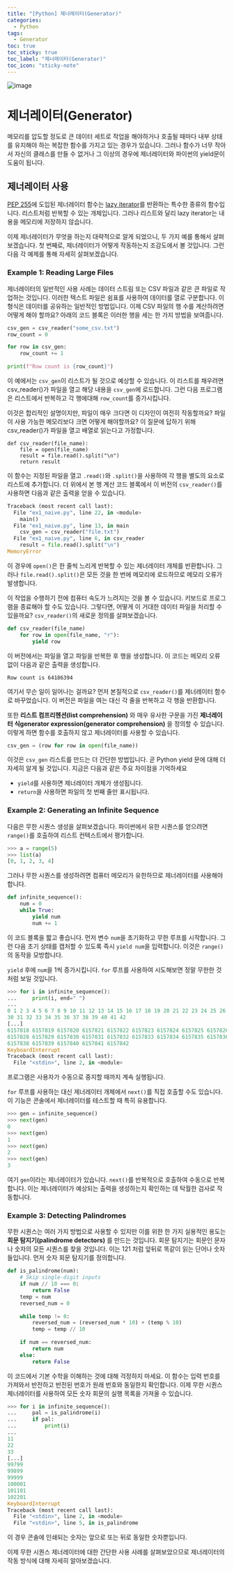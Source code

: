```yaml
---
title: "[Python] 제너레이터(Generator)" 
categories:
  - Python
tags:
  - Generator
toc: true
toc_sticky: true
toc_label: "제너레이터(Generator)"
toc_icon: "sticky-note"
---
```


![image](https://user-images.githubusercontent.com/55765292/210788377-2257ff8e-33e7-44de-b530-ea6583fd2a74.png)

# 제너레이터(Generator)

메모리를 압도할 정도로 큰 데이터 세트로 작업을 해야하거나 호출될 때마다 내부 상태를 유지해야 하는 복잡한 함수를 가지고 있는 경우가 있습니다. 그러나 함수가 너무 작아서 자신의 클래스를 만들 수 없거나 그 이상의 경우에 제너레이터와 파이썬의 yield문이 도움이 됩니다.

## 제너레이터 사용

[PEP 255](https://peps.python.org/pep-0255/)에 도입된 제너레이터 함수는 [lazy iterator](https://en.wikipedia.org/wiki/Lazy_evaluation)를 반환하는 특수한 종류의 함수입니다. 리스트처럼 반복할 수 있는 개체입니다. 그러나 리스트와 달리 lazy iterator는 내용을 메모리에 저장하지 않습니다.

이제 제너레이터가 무엇을 하는지 대략적으로 알게 되었으니, 두 가지 예를 통해서 살펴보겠습니다. 첫 번째로, 제너레이터가 어떻게 작동하는지 조감도에서 볼 것입니다. 그런 다음 각 예제를 통해 자세히 살펴보겠습니다.

### Example 1: Reading Large Files

제너레이터의 일반적인 사용 사례는 데이터 스트림 또는 CSV 파일과 같은 큰 파일로 작업하는 것입니다. 이러한 텍스트 파일은 쉼표를 사용하여 데이터를 열로 구분합니다. 이 형식은 데이터를 공유하는 일반적인 방법입니다. 이제 CSV 파일의 행 수를 계산하려면 어떻게 해야 할까요? 아래의 코드 블록은 이러한 행을 세는 한 가지 방법을 보여줍니다.

```Python
csv_gen = csv_reader("some_csv.txt")
row_count = 0

for row in csv_gen:
    row_count += 1
    
print(f"Row count is {row_count}")
```

이 예에서는 `csv_gen`이 리스트가 될 것으로 예상할 수 있습니다. 이 리스트를 채우려면 csv_reader()가 파일을 열고 해당 내용을 `csv_gen`에 로드합니다. 그런 다음 프로그램은 리스트에서 반복하고 각 행에대해 `row_count`를 증가시킵니다.

이것은 합리적인 설명이지만, 파일이 매우 크다면 이 디자인이 여전히 작동할까요? 파일이 사용 가능한 메모리보다 크면 어떻게 해야할까요? 이 질문에 답하기 위해 csv_reader()가 파일을 열고 배열로 읽는다고 가정합니다.

```
def csv_reader(file_name):
    file = open(file_name)
    result = file.read().split("\n")
    return result
```

이 함수는 지정된 파일을 열고 `.read()`와 `.split()`을 사용하여 각 행을 별도의 요소로 리스트에 추가합니다. 더 위에서 본 행 계산 코드 블록에서 이 버전의 `csv_reader()`를 사용하면 다음과 같은 출력을 얻을 수 있습니다.

```Python
Traceback (most recent call last):
  File "ex1_naive.py", line 22, in <module>
    main()
  File "ex1_naive.py", line 13, in main
    csv_gen = csv_reader("file.txt")
  File "ex1_naive.py", line 6, in csv_reader
    result = file.read().split("\n")
MemoryError
```

이 경우에 `open()`은 한 줄씩 느리게 반복할 수 있는 제너레이터 개체를 반환합니다. 그러나 `file.read().split()`은 모든 것을 한 번에 메모리에 로드하므로 메모리 오류가 발생합니다.

이 작업을 수행하기 전에 컴퓨터 속도가 느려지는 것을 볼 수 있습니다. 키보드로 프로그램을 종료해야 할 수도 있습니다. 그렇다면, 어떻게 이 거대한 데이터 파일을 처리할 수 있을까요? `csv_reader()`의 새로운 정의를 살펴보겠습니다.

```Python
def csv_reader(file_name)
    for row in open(file_name, "r"):
        yield row
```

이 버전에서는 파일을 열고 파일을 반복한 후 행을 생성합니다. 이 코드는 메모리 오류 없이 다음과 같은 출력을 생성합니다.

```Shell
Row count is 64186394
```

여기서 무슨 일이 일어나는 걸까요? 먼저 본질적으로 `csv_reader()`를 제너레이터 함수로 바꾸었습니다. 이 버전은 파일을 여는 대신 각 줄을 반복하고 각 행을 반환합니다.

또한 **리스트 컴프리헨션(list comprehension)** 와 매우 유사한 구문을 가진 **제너레이터 식generator expression(generator comprehension)** 을 정의할 수 있습니다. 이렇게 하면 함수를 호출하지 않고 제너레이터를 사용할 수 있습니다.

```Python
csv_gen = (row for row in open(file_name))
```

이것은 `csv_gen` 리스트를 만드는 더 간단한 방법입니다. 곧 Python yield 문에 대해 더 자세히 알게 될 것입니다. 지금은 다음과 같은 주요 차이점을 기억하세요
- `yield`를 사용하면 제너레이터 개체가 생성됩니다.
- `return`을 사용하면 파일의 첫 번째 줄만 표시됩니다.

### Example 2: Generating an Infinite Sequence

다음은 무한 시퀀스 생성을 살펴보겠습니다. 파이썬에서 유한 시퀀스를 얻으려면 `range()`를 호출하여 리스트 컨텍스트에서 평가합니다.

```Python
>>> a = range(5)
>>> list(a)
[0, 1, 2, 3, 4]
```

그러나 무한 시퀀스를 생성하려면 컴퓨터 메모리가 유한하므로 제너레이터를 사용해야 합니다.

```Python
def infinite_sequence():
    num = 0
    while True:
        yield num
        num += 1
```

이 코드 블록을 짧고 좋습니다. 먼저 변수 `num`을 초기화하고 무한 루프를 시작합니다. 그런 다음 초기 상태를 캡처할 수 있도록 즉시 `yield num`을 입력합니다. 이것은 `range()`의 동작을 모방합니다.

`yield` 후에 `num`을 1씩 증가시킵니다. `for` 루프를 사용하여 시도해보면 정말 무한한 것처럼 보일 것입니다.

```Python
>>> for i in infinite_sequence():
...     print(i, end=" ")
...
0 1 2 3 4 5 6 7 8 9 10 11 12 13 14 15 16 17 18 19 20 21 22 23 24 25 26 27 28 29
30 31 32 33 34 35 36 37 38 39 40 41 42
[...]
6157818 6157819 6157820 6157821 6157822 6157823 6157824 6157825 6157826 6157827
6157828 6157829 6157830 6157831 6157832 6157833 6157834 6157835 6157836 6157837
6157838 6157839 6157840 6157841 6157842
KeyboardInterrupt
Traceback (most recent call last):
  File "<stdin>", line 2, in <module>
```

프로그램은 사용자가 수동으로 중지할 때까지 계속 실행됩니다.

`for` 루프를 사용하는 대신 제너레이터 개체에서 `next()`를 직접 호출할 수도 있습니다. 이 기능은 콘솔에서 제너레이터를 테스트할 때 특히 유용합니다.

```Python
>>> gen = infinite_sequence()
>>> next(gen)
0
>>> next(gen)
1
>>> next(gen)
2
>>> next(gen)
3
```

여기 `gen`이라는 제너레이터가 있습니다. `next()`를 반복적으로 호출하여 수동으로 반복합니다. 이는 제너레이터가 예상되는 출력을 생성하는지 확인하는 데 탁월한 검사로 작동합니다.

### Example 3: Detecting Palindromes

무한 시퀀스는 여러 가지 방법으로 사용할 수 있지만 이를 위한 한 가지 실용적인 용도는 **회문 탐지기(palindrome detectors)** 를 만드는 것입니다. 회문 탐지기는 회문인 문자나 숫자의 모든 시퀀스를 찾을 것입니다. 이는 121 처럼 앞뒤로 똑같이 읽는 단어나 숫자들입니다. 먼저 숫자 회문 탐지기를 정의합니다.

```Python
def is_palindrome(num):
    # Skip single-digit inputs
    if num // 10 === 0:
        return False
    temp = num
    reversed_num = 0
    
    while temp != 0:
        reversed_num = (reversed_num * 10) + (temp % 10)
        temp = temp // 10
    
    if num == reversed_num:
        return num
    else:
        return False
```

이 코드에서 기본 수학을 이해하는 것에 대해 걱정하지 마세요. 이 함수는 입력 번호를 가져와서 반전하고 반전된 번호가 원래 번호와 동일한지 확인합니다. 이제 무한 시퀀스 제너레이터를 사용하여 모든 숫자 회문의 실행 목록을 가져올 수 있습니다.

```Python
>>> for i in infinite_sequence():
...     pal = is_palindrome(i)
...     if pal:
...         print(i)
...
11
22
33
[...]
99799
99899
99999
100001
101101
102201
KeyboardInterrupt
Traceback (most recent call last):
  File "<stdin>", line 2, in <module>
  File "<stdin>", line 5, in is_palindrome
```

이 경우 콘솔에 인쇄되는 숫자는 앞으로 또는 뒤로 동일한 숫자뿐입니다.

이제 무한 시퀀스 제너레이터에 대한 간단한 사용 사례를 살펴보았으므로 제너레이터의 작동 방식에 대해 자세히 알아보겠습니다.
